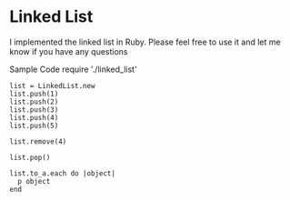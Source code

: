 Linked List
===========
I implemented the linked list in Ruby. Please feel free to use it and let me know if you have any questions

Sample Code
    require './linked_list'

    list = LinkedList.new
    list.push(1)
    list.push(2)
    list.push(3)
    list.push(4)
    list.push(5)

    list.remove(4)

    list.pop()

    list.to_a.each do |object|
      p object
    end

